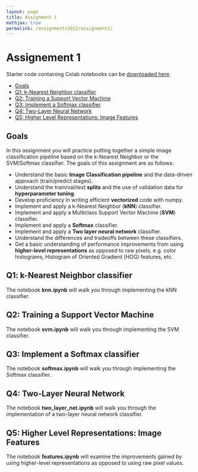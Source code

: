 ```yaml
---
layout: page
title: Assignment 1
mathjax: true
permalink: /assignments2022/assignment1/
---
```


# Assignement 1

Starter code containing Colab notebooks can be [downloaded here](https://cs231n.github.io/assignments/2022/assignment1_colab.zip).

- [Goals](#goals)
- [Q1: k-Nearest Neighbor classifier](#q1-k-nearest-neighbor-classifier)
- [Q2: Training a Support Vector Machine](#q2-training-a-support-vector-machine)
- [Q3: Implement a Softmax classifier](#q3-implement-a-softmax-classifier)
- [Q4: Two-Layer Neural Network](#q4-two-layer-neural-network)
- [Q5: Higher Level Representations: Image Features](#q5-higher-level-representations-image-features)


## Goals

In this assignment you will practice putting together a simple image classification pipeline based on the k-Nearest Neighbor or the SVM/Softmax classifier. The goals of this assignment are as follows:

- Understand the basic **Image Classification pipeline** and the data-driven approach (train/predict stages).
- Understand the train/val/test **splits** and the use of validation data for **hyperparameter tuning**.
- Develop proficiency in writing efficient **vectorized** code with numpy.
- Implement and apply a k-Nearest Neighbor (**kNN**) classifier.
- Implement and apply a Multiclass Support Vector Machine (**SVM**) classifier.
- Implement and apply a **Softmax** classifier.
- Implement and apply a **Two layer neural network** classifier.
- Understand the differences and tradeoffs between these classifiers.
- Get a basic understanding of performance improvements from using **higher-level representations** as opposed to raw pixels, e.g. color histograms, Histogram of Oriented Gradient (HOG) features, etc.

## Q1: k-Nearest Neighbor classifier

The notebook **knn.ipynb** will walk you through implementing the kNN classifier.

## Q2: Training a Support Vector Machine

The notebook **svm.ipynb** will walk you through implementing the SVM classifier.

## Q3: Implement a Softmax classifier

The notebook **softmax.ipynb** will walk you through implementing the Softmax classifier.

## Q4: Two-Layer Neural Network

The notebook **two\_layer\_net.ipynb** will walk you through the implementation of a two-layer neural network classifier.

## Q5: Higher Level Representations: Image Features

The notebook **features.ipynb** will examine the improvements gained by using higher-level representations
as opposed to using raw pixel values.
